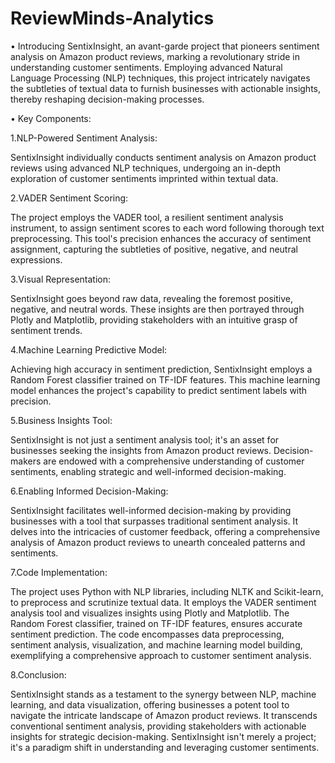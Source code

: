 # ReviewMinds-Analytics
• Introducing SentixInsight, an avant-garde project that pioneers sentiment analysis on Amazon product reviews, marking a revolutionary stride in understanding customer sentiments. Employing advanced Natural Language Processing (NLP) techniques, this project intricately navigates the subtleties of textual data to furnish businesses with actionable insights, thereby reshaping decision-making processes.

• Key Components:

1.NLP-Powered Sentiment Analysis:

SentixInsight individually conducts sentiment analysis on Amazon product reviews using advanced NLP techniques, undergoing an in-depth exploration of customer sentiments imprinted within textual data.


2.VADER Sentiment Scoring:

The project employs the VADER tool, a resilient sentiment analysis instrument, to assign sentiment scores to each word following thorough text preprocessing. This tool's precision enhances the accuracy of sentiment assignment, capturing the subtleties of positive, negative, and neutral expressions.


3.Visual Representation:

SentixInsight goes beyond raw data, revealing the foremost positive, negative, and neutral words. These insights are then portrayed through Plotly and Matplotlib, providing stakeholders with an intuitive grasp of sentiment trends.


4.Machine Learning Predictive Model:

Achieving high accuracy in sentiment prediction, SentixInsight employs a Random Forest classifier trained on TF-IDF features. This machine learning model enhances the project's capability to predict sentiment labels with precision.


5.Business Insights Tool:

SentixInsight is not just a sentiment analysis tool; it's an asset for businesses seeking the insights from Amazon product reviews. Decision-makers are endowed with a comprehensive understanding of customer sentiments, enabling strategic and well-informed decision-making.


6.Enabling Informed Decision-Making:

SentixInsight facilitates well-informed decision-making by providing businesses with a tool that surpasses traditional sentiment analysis. It delves into the intricacies of customer feedback, offering a comprehensive analysis of Amazon product reviews to unearth concealed patterns and sentiments.


7.Code Implementation:

The project uses Python with NLP libraries, including NLTK and Scikit-learn, to preprocess and scrutinize textual data. It employs the VADER sentiment analysis tool and visualizes insights using Plotly and Matplotlib. The Random Forest classifier, trained on TF-IDF features, ensures accurate sentiment prediction. The code encompasses data preprocessing, sentiment analysis, visualization, and machine learning model building, exemplifying a comprehensive approach to customer sentiment analysis.


8.Conclusion:

SentixInsight stands as a testament to the synergy between NLP, machine learning, and data visualization, offering businesses a potent tool to navigate the intricate landscape of Amazon product reviews. It transcends conventional sentiment analysis, providing stakeholders with actionable insights for strategic decision-making. SentixInsight isn't merely a project; it's a paradigm shift in understanding and leveraging customer sentiments.
